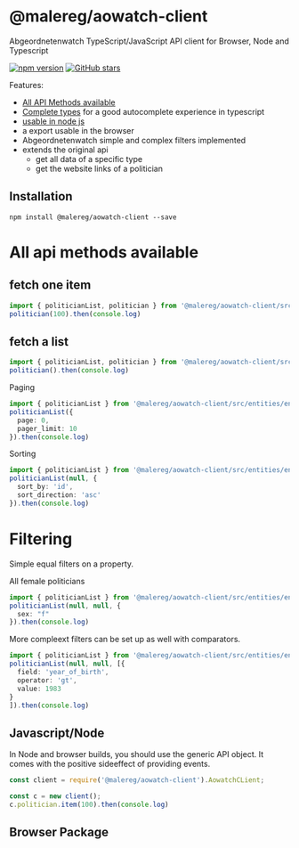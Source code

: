 # @malereg/aowatch-client

Abgeordnetenwatch TypeScript/JavaScript API client for Browser, Node and Typescript

[![npm version](https://badge.fury.io/js/%40malereg%2Faowatch-client.svg)](https://badge.fury.io/js/%40malereg%2Faowatch-client)
[![GitHub stars](https://img.shields.io/github/stars/maschinenlesbareregierung/aowatch-client.svg?style=social&label=Star&maxAge=2592000)](https://GitHub.com/maschinenlesbareregierung/aowatch-client/stargazers/)

Features: 

* [All API Methods available](#user-content-all-api-methods-available)
* [Complete types](https://maschinenlesbareregierung.github.io/aowatch-client/modules/types.html) for a good autocomplete experience in typescript
* [usable in node js](#javascriptnode)
* a export usable in the browser
* Abgeordnetenwatch simple and complex filters implemented
* extends the original api 
  * get all data of a specific type
  * get the website links of a politician

## Installation

```
npm install @malereg/aowatch-client --save
```

# All api methods available

## fetch one item

```typescript
import { politicianList, politician } from '@malereg/aowatch-client/src/entities/entity.politician';
politician(100).then(console.log)
```

## fetch a list

```typescript
import { politicianList, politician } from '@malereg/aowatch-client/src/entities/entity.politician';
politician().then(console.log)
```

Paging

```typescript
import { politicianList } from '@malereg/aowatch-client/src/entities/entity.politician';
politicianList({
  page: 0,
  pager_limit: 10
}).then(console.log)
```

Sorting

```typescript
import { politicianList } from '@malereg/aowatch-client/src/entities/entity.politician';
politicianList(null, {
  sort_by: 'id',
  sort_direction: 'asc'
}).then(console.log)
```

# Filtering

Simple equal filters on a property.


All female politicians

```typescript
import { politicianList } from '@malereg/aowatch-client/src/entities/entity.politician';
politicianList(null, null, {
  sex: "f"
}).then(console.log)
```

More compleext filters can be set up as well with comparators.

```typescript
import { politicianList } from '@malereg/aowatch-client/src/entities/entity.politician';
politicianList(null, null, [{
  field: 'year_of_birth',
  operator: 'gt',
  value: 1983
}
]).then(console.log)
```

## Javascript/Node

In Node and browser builds, you should use the generic API object. It comes with the positive sideeffect of providing events.

```javascript
const client = require('@malereg/aowatch-client').AowatchCLient;

const c = new client();
c.politician.item(100).then(console.log)
```

## Browser Package